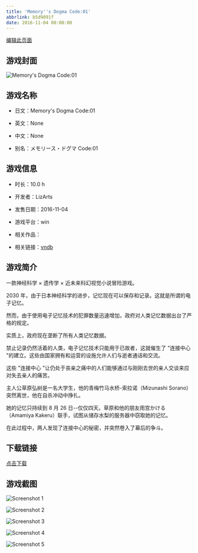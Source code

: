 ```yaml
---
title: 'Memory''s Dogma Code:01'
abbrlink: b5d9091f
date: 2016-11-04 00:00:00
---
```

[编辑此页面](https://github.com/ACG-3/ADV3-source/blob/main/source/_posts/games/Memory%27s%20Dogma%20Code01.md)

## 游戏封面

![Memory's Dogma Code:01](https://pan.timero.xyz/d/onedrive/img_lib_001/Memory's%20Dogma%20Code01_cover.avif)


## 游戏名称

- 日文：Memory's Dogma Code:01
- 英文：None
- 中文：None

- 别名：メモリース・ドグマ Code:01


## 游戏信息

- 时长：10.0 h
- 开发者：LizArts
- 发售日期：2016-11-04
- 游戏平台：win
- 相关作品：

- 相关链接：[vndb](https://vndb.org/v17655)


## 游戏简介

一款神经科学 × 遗传学 × 近未来科幻视觉小说冒险游戏。

2030 年，由于日本神经科学的进步，记忆现在可以保存和记录。这就是所谓的电子记忆。

然而，由于使用电子记忆技术的犯罪数量迅速增加，政府对人类记忆数据出台了严格的规定。

实质上，政府现在垄断了所有人类记忆数据。

禁止记录仍然活着的人类，电子记忆技术只能用于已故者，这就催生了 "连接中心 "的建立。这些由国家拥有和运营的设施允许人们与逝者通话和交流。

这些 "连接中心 "让仍处于丧亲之痛中的人们能够通过与刚刚去世的亲人交谈来应对失去亲人的痛苦。

主人公草原弘树是一名大学生，他的青梅竹马水桥-索拉诺（Mizunashi Sorano）突然离世，他在自杀冲动中挣扎。

她的记忆只持续到 8 月 26 日--仅仅四天。草原和他的朋友雨宫かける（Amamiya Kakeru）联手，试图从储存水梨的服务器中窃取她的记忆。

在此过程中，两人发现了连接中心的秘密，并突然卷入了幕后的争斗。


## 下载链接

[点击下载](https://pan.timero.xyz/onedrive/adv_lib_001/Memory%27s%20Dogma%20Code01)


## 游戏截图


![Screenshot 1](https://pan.timero.xyz/d/onedrive/img_lib_001/Memory's%20Dogma%20Code01_Screenshot_1.avif)

![Screenshot 2](https://pan.timero.xyz/d/onedrive/img_lib_001/Memory's%20Dogma%20Code01_Screenshot_2.avif)

![Screenshot 3](https://pan.timero.xyz/d/onedrive/img_lib_001/Memory's%20Dogma%20Code01_Screenshot_3.avif)

![Screenshot 4](https://pan.timero.xyz/d/onedrive/img_lib_001/Memory's%20Dogma%20Code01_Screenshot_4.avif)

![Screenshot 5](https://pan.timero.xyz/d/onedrive/img_lib_001/Memory's%20Dogma%20Code01_Screenshot_5.avif)


